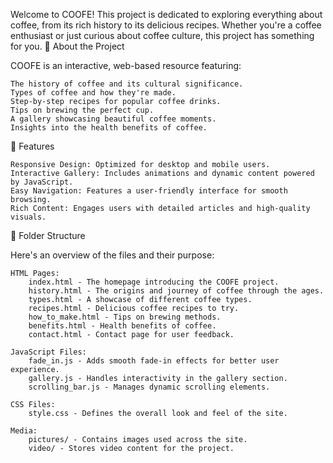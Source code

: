 Welcome to COOFE! This project is dedicated to exploring everything about coffee, from its rich history to its delicious recipes. Whether you're a coffee enthusiast or just curious about coffee culture, this project has something for you.
📜 About the Project

COOFE is an interactive, web-based resource featuring:

    The history of coffee and its cultural significance.
    Types of coffee and how they're made.
    Step-by-step recipes for popular coffee drinks.
    Tips on brewing the perfect cup.
    A gallery showcasing beautiful coffee moments.
    Insights into the health benefits of coffee.

🎥 Features

    Responsive Design: Optimized for desktop and mobile users.
    Interactive Gallery: Includes animations and dynamic content powered by JavaScript.
    Easy Navigation: Features a user-friendly interface for smooth browsing.
    Rich Content: Engages users with detailed articles and high-quality visuals.

📂 Folder Structure

Here's an overview of the files and their purpose:

    HTML Pages:
        index.html - The homepage introducing the COOFE project.
        history.html - The origins and journey of coffee through the ages.
        types.html - A showcase of different coffee types.
        recipes.html - Delicious coffee recipes to try.
        how_to_make.html - Tips on brewing methods.
        benefits.html - Health benefits of coffee.
        contact.html - Contact page for user feedback.

    JavaScript Files:
        fade_in.js - Adds smooth fade-in effects for better user experience.
        gallery.js - Handles interactivity in the gallery section.
        scrolling_bar.js - Manages dynamic scrolling elements.

    CSS Files:
        style.css - Defines the overall look and feel of the site.

    Media:
        pictures/ - Contains images used across the site.
        video/ - Stores video content for the project.
